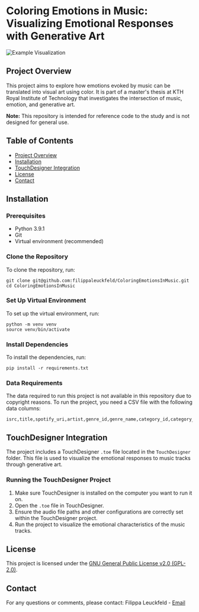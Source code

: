 # Coloring Emotions in Music: Visualizing Emotional Responses with Generative Art

![Example Visualization](images/example.png)

## Project Overview

This project aims to explore how emotions evoked by music can be translated into visual art using color. It is part of a master's thesis at KTH Royal Institute of Technology that investigates the intersection of music, emotion, and generative art.

**Note:** This repository is intended for reference code to the study and is not designed for general use.

## Table of Contents

- [Project Overview](#project-overview)
- [Installation](#installation)
- [TouchDesigner Integration](#touchdesigner-integration)
- [License](#license)
- [Contact](#contact)

## Installation

### Prerequisites

- Python 3.9.1
- Git
- Virtual environment (recommended)

### Clone the Repository

To clone the repository, run:

    git clone git@github.com:filippaleuckfeld/ColoringEmotionsInMusic.git
    cd ColoringEmotionsInMusic

### Set Up Virtual Environment

To set up the virtual environment, run:

    python -m venv venv
    source venv/bin/activate 
    
### Install Dependencies

To install the dependencies, run:

    pip install -r requirements.txt

### Data Requirements

The data required to run this project is not available in this repository due to copyright reasons. To run the project, you need a CSV file with the following data columns:

    isrc,title,spotify_uri,artist,genre_id,genre_name,category_id,category_name

## TouchDesigner Integration

The project includes a TouchDesigner `.toe` file located in the `TouchDesigner` folder. This file is used to visualize the emotional responses to music tracks through generative art.

### Running the TouchDesigner Project

1. Make sure TouchDesigner is installed on the computer you want to run it on.
2. Open the `.toe` file in TouchDesigner.
3. Ensure the audio file paths and other configurations are correctly set within the TouchDesigner project.
4. Run the project to visualize the emotional characteristics of the music tracks.

## License

This project is licensed under the [GNU General Public License v2.0 (GPL-2.0)](LICENSE).

## Contact

For any questions or comments, please contact:
Filippa Leuckfeld - [Email](mailto:efle@kth.se)
